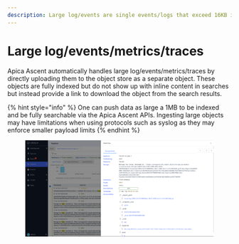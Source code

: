 ```yaml
---
description: Large log/events are single events/logs that exceed 16KB in size.
---
```


# Large log/events/metrics/traces

Apica Ascent automatically handles large log/events/metrics/traces by directly uploading them to the object store as a separate object. These objects are fully indexed but do not show up with inline content in searches but instead provide a link to download the object from the search results.&#x20;

{% hint style="info" %}
One can push data as large a 1MB to be indexed and be fully searchable via the Apica Ascent APIs. Ingesting large objects may have limitations when using protocols such as syslog as they may enforce smaller payload limits
{% endhint %}

<figure><img src="../.gitbook/assets/Screen Shot 2023-01-02 at 1.28.28 PM.png" alt=""><figcaption></figcaption></figure>


